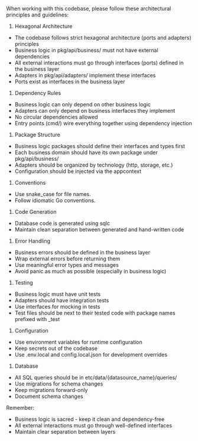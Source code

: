 When working with this codebase, please follow these architectural principles and guidelines:

1. Hexagonal Architecture
- The codebase follows strict hexagonal architecture (ports and adapters) principles
- Business logic in pkg/api/business/ must not have external dependencies
- All external interactions must go through interfaces (ports) defined in the business layer
- Adapters in pkg/api/adapters/ implement these interfaces
- Ports exist as interfaces in the business layer

1. Dependency Rules
- Business logic can only depend on other business logic
- Adapters can only depend on business interfaces they implement
- No circular dependencies allowed
- Entry points (cmd/) wire everything together using dependency injection

1. Package Structure
- Business logic packages should define their interfaces and types first
- Each business domain should have its own package under pkg/api/business/
- Adapters should be organized by technology (http, storage, etc.)
- Configuration should be injected via the appcontext

1. Conventions
- Use snake_case for file names.
- Follow idiomatic Go conventions.

1. Code Generation
- Database code is generated using sqlc
- Maintain clean separation between generated and hand-written code

1. Error Handling
- Business errors should be defined in the business layer
- Wrap external errors before returning them
- Use meaningful error types and messages
- Avoid panic as much as possible (especially in business logic)

1. Testing
- Business logic must have unit tests
- Adapters should have integration tests
- Use interfaces for mocking in tests
- Test files should be next to their tested code with package names prefixed with _test

1. Configuration
- Use environment variables for runtime configuration
- Keep secrets out of the codebase
- Use .env.local and config.local.json for development overrides

1. Database
- All SQL queries should be in etc/data/{datasource_name}/queries/
- Use migrations for schema changes
- Keep migrations forward-only
- Document schema changes

Remember:
- Business logic is sacred - keep it clean and dependency-free
- All external interactions must go through well-defined interfaces
- Maintain clear separation between layers
